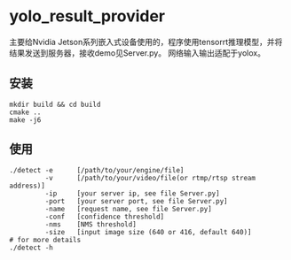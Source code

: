 # yolo_result_provider

主要给Nvidia Jetson系列嵌入式设备使用的，程序使用tensorrt推理模型，并将结果发送到服务器，接收demo见Server.py。
网络输入输出适配于yolox。

## 安装
```
mkdir build && cd build
cmake ..
make -j6
```

## 使用
```
./detect -e      [/path/to/your/engine/file]
         -v      [/path/to/your/video/file(or rtmp/rtsp stream address)]
         -ip     [your server ip, see file Server.py]
         -port   [your server port, see file Server.py]
         -name   [request name, see file Server.py]
         -conf   [confidence threshold]
         -nms    [NMS threshold]
         -size   [input image size (640 or 416, default 640)]
# for more details
./detect -h
```

